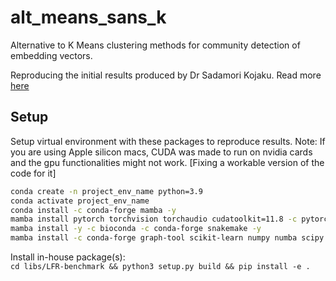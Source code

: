 # alt_means_sans_k
Alternative to K Means clustering methods for community detection of embedding vectors.


Reproducing the initial results produced by Dr Sadamori Kojaku. Read more [here](paper/20220803_testing_the_proposed_method%-%Sadamori%Kojaku.pdf)
## Setup
Setup virtual environment with these packages to reproduce results. 
Note: If you are using Apple silicon macs, CUDA was made to run on nvidia cards and the gpu functionalities might not work. [Fixing a workable version of the code for it]

```bash
conda create -n project_env_name python=3.9  
conda activate project_env_name    
conda install -c conda-forge mamba -y  
mamba install pytorch torchvision torchaudio cudatoolkit=11.8 -c pytorch -c nvidia -y  
mamba install -y -c bioconda -c conda-forge snakemake -y  
mamba install -c conda-forge graph-tool scikit-learn numpy numba scipy pandas polars networkx seaborn matplotlib gensim ipykernel tqdm black faiss-gpu==1.7.3 -y 
```

Install in-house package(s):  
`cd libs/LFR-benchmark && python3 setup.py build && pip install -e .`
